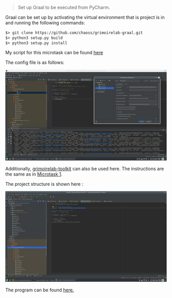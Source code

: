 > Set up Graal to be executed from PyCharm.

Graal can be set up by activating the virtual environment that is project is in and running the following commands:
```
$> git clone https://github.com/chaoss/grimoirelab-graal.git
$> python3 setup.py build
$> python3 setup.py install
```

My script for this microtask can be found [here](https://github.com/apoorvaanand1998/chaoss-microtasks/blob/feedback1/Microtask5/microtask5.py)

The config file is as follows:

![Graal config](Images/graal_setup.png)

Additionally, [grimoirelab-toolkit](https://github.com/chaoss/grimoirelab-toolkit) can also be used here. The instructions are the same as in [Microtask 1](https://github.com/apoorvaanand1998/chaoss-microtasks/tree/feedback1/Microtask1).

The project structure is shown here :

![Graal gltoolkit](Images/graal_glt.png)

The program can be found [here.](https://github.com/chaoss/grimoirelab-graal/blob/master/README.md#from-python)
